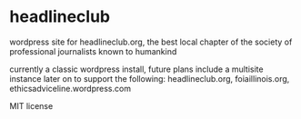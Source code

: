 headlineclub
============

wordpress site for headlineclub.org, the best local chapter of the society of professional journalists known to humankind

currently a classic wordpress install, future plans include a multisite instance later on to support the following:
headlineclub.org, foiaillinois.org, ethicsadviceline.wordpress.com

MIT license

